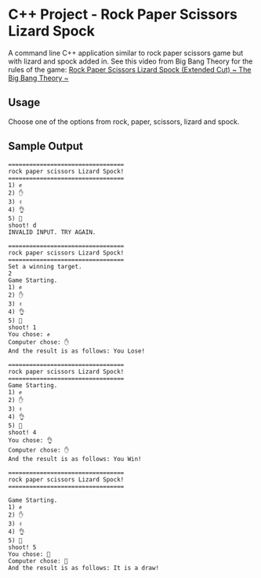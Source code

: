 # C++ Project - Rock Paper Scissors Lizard Spock

A command line C++ application similar to rock paper scissors game but with lizard and spock added in.
See this video from Big Bang Theory for the rules of the game: [Rock Paper Scissors Lizard Spock (Extended Cut) ~ The Big Bang Theory ~](https://www.youtube.com/watch?v=x5Q6-wMx-K8)

## Usage

Choose one of the options from rock, paper, scissors, lizard and spock.

## Sample Output

```                                                                    
=================================                                             
rock paper scissors Lizard Spock!                                             
=================================                                             
1) ✊                                                                          
2) ✋                                                                          
3) ✌️                                                                          
4) 👌                                                                          
5) 🖖                                                                          
shoot! d                                                                      
INVALID INPUT. TRY AGAIN.                                                     
```

```                                                                   
=================================                                             
rock paper scissors Lizard Spock!                                             
=================================                                             
Set a winning target.                                                         
2                                                                             
Game Starting.                                                                
1) ✊                                                                          
2) ✋                                                                          
3) ✌️                                                                          
4) 👌                                                                          
5) 🖖                                                                          
shoot! 1                                                                      
You chose: ✊                                                                  
Computer chose: ✋                                                             
And the result is as follows: You Lose!     
```

```                                                                    
=================================                                             
rock paper scissors Lizard Spock!                                             
=================================                                                                                                                       
Game Starting.                                                                
1) ✊                                                                          
2) ✋                                                                          
3) ✌️                                                                          
4) 👌                                                                          
5) 🖖                                                                          
shoot! 4                                                                      
You chose: 👌                                                                  
Computer chose: ✋                                                             
And the result is as follows: You Win!         
```

```                                                                
=================================                                             
rock paper scissors Lizard Spock!                                             
=================================                                             
                                                                          
Game Starting.                                                                
1) ✊                                                                          
2) ✋                                                                          
3) ✌️                                                                          
4) 👌                                                                          
5) 🖖                                                                          
shoot! 5                                                                      
You chose: 🖖                                                                  
Computer chose: 🖖                                                             
And the result is as follows: It is a draw!
```